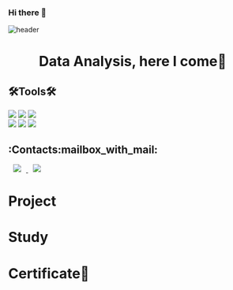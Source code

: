 ### Hi there 👋

![header](https://capsule-render.vercel.app/api?type=venom&color=be4bdb&height=300&section=header&text=Ryan%20Park&fontSize=70)


<h1 align="center">               <!-- first heading -->
Data Analysis, here I come🚀
</h1>    


<h2 align="left">🛠Tools🛠</h3>   <!-- second heading -->

<p align="left">     <!-- left-aligned paragraph -->
<img src="https://img.shields.io/badge/Python-3766AB?style=flat-square&logo=Python&logoColor=white"/></a>    <!-- end of anchor(hyperlink) -->
<img src="https://img.shields.io/badge/Jupyter-F37626?style=flat-square&logo=Jupyter&logoColor=white"/></a>
<img src="https://img.shields.io/badge/RStudio-75AADB?style=flat-square&logo=RStudio&logoColor=white"/></a>
<br>
<img src="https://img.shields.io/badge/Microsoft Excel-217346?style=flat-square&logo=Microsoft Excel&logoColor=white"/></a> 
<img src="https://img.shields.io/badge/SQLite-003B57?style=flat-square&logo=sqlite&logoColor=white"/>
<img src="https://img.shields.io/badge/HTML5-E34F26?style=flat-square&logo=HTML5&logoColor=white"/></a>
<br>

<h2 align="left">:Contacts:mailbox_with_mail:</h3>
<p align="left">
<a href="https://chiwon0725@gmail.com">
    <img src="http://img.shields.io/badge/Gmail-EA4335?style=flat&logo=Gmail&logoColor=white&link=https://chiwon0725@gmail.com"
        style="height : auto; margin-left : 10px; margin-right : 10px;"/>
<a href="mailto:rpark26@outlook.com">
    <img src="http://img.shields.io/badge/Outlook-0072C6?style=flat&logo=Microsoft-Outlook&logoColor=white&link=mailto:rpark26@outlook.com"
        style="height: auto; margin-left: 10px; margin-right: 10px;"/>
</a>

</p>   
    
# Project


# Study

    
# Certificate📜

       
